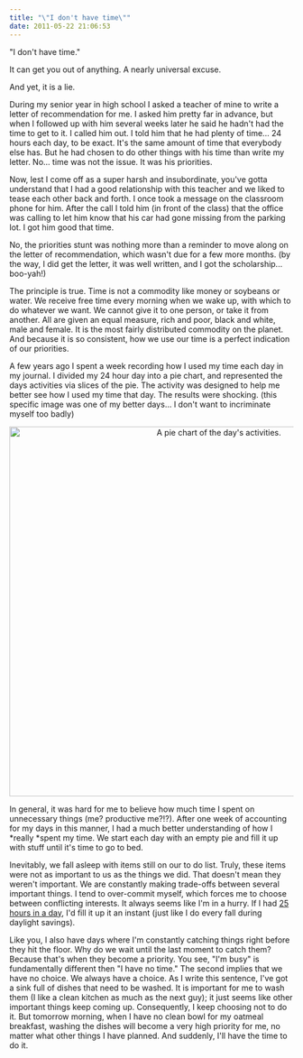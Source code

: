 ```yaml
---
title: "\"I don't have time\""
date: 2011-05-22 21:06:53
---
```


"I don't have time."

It can get you out of anything. A nearly universal excuse.

And yet, it is a lie.

During my senior year in high school I asked a teacher of mine to write a letter of recommendation for me. I asked him pretty far in advance, but when I followed up with him several weeks later he said he hadn't had the time to get to it. I called him out. I told him that he had plenty of time... 24 hours each day, to be exact. It's the same amount of time that everybody else has. But he had chosen to do other things with his time than write my letter. No... time was not the issue. It was his priorities.

Now, lest I come off as a super harsh and insubordinate, you've gotta understand that I had a good relationship with this teacher and we liked to tease each other back and forth. I once took a message on the classroom phone for him. After the call I told him (in front of the class) that the office was calling to let him know that his car had gone missing from the parking lot. I got him good that time.

No, the priorities stunt was nothing more than a reminder to move along on the letter of recommendation, which wasn't due for a few more months. (by the way, I did get the letter, it was well written, and I got the scholarship... boo-yah!)

The principle is true. Time is not a commodity like money or soybeans or water. We receive free time every morning when we wake up, with which to do whatever we want. We cannot give it to one person, or take it from another. All are given an equal measure, rich and poor, black and white, male and female. It is the most fairly distributed commodity on the planet. And because it is so consistent, how we use our time is a perfect indication of our priorities.

A few years ago I spent a week recording how I used my time each day in my journal. I divided my 24 hour day into a pie chart, and represented the days activities via slices of the pie. The activity was designed to help me better see how I used my time that day. The results were shocking. (this specific image was one of my better days... I don't want to incriminate myself too badly)

<p style="text-align: center;">
  <img alt="A pie chart of the day's activities." class="size-full wp-image-481" src="/assets/images/accounting-for-my-time.jpg" style="width: 727px; height: 656px;" title="I don't have time" />
</p>

In general, it was hard for me to believe how much time I spent on unnecessary things (me? productive me?!?). After one week of accounting for my days in this manner, I had a much better understanding of how I *really *spent my time. We start each day with an empty pie and fill it up with stuff until it's time to go to bed.

Inevitably, we fall asleep with items still on our to do list. Truly, these items were not as important to us as the things we did. That doesn't mean they weren't important. We are constantly making trade-offs between several important things. I tend to over-commit myself, which forces me to choose between conflicting interests. It always seems like I'm in a hurry. If I had <a href="http://www.bobsbiltong.co.uk/images/upload/Bar%20One_300x300.jpg" target="_blank" rel="noopener noreferrer" title="Bar One (for a 25 Hour Day)">25 hours in a day</a>, I'd fill it up it an instant (just like I do every fall during daylight savings).

Like you, I also have days where I'm constantly catching things right before they hit the floor. Why do we wait until the last moment to catch them? Because that's when they become a priority. You see, "I'm busy" is fundamentally different then "I have no time." The second implies that we have no choice. We always have a choice. As I write this sentence, I've got a sink full of dishes that need to be washed. It is important for me to wash them (I like a clean kitchen as much as the next guy); it just seems like other important things keep coming up. Consequently, I keep choosing not to do it. But tomorrow morning, when I have no clean bowl for my oatmeal breakfast, washing the dishes will become a very high priority for me, no matter what other things I have planned. And suddenly, I'll have the time to do it.
